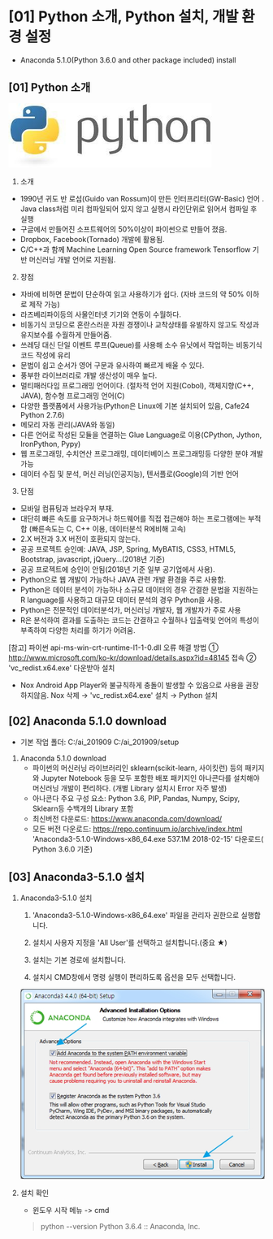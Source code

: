 # [01] Python 소개, Python 설치, 개발 환경 설정

- Anaconda 5.1.0(Python 3.6.0 and other package included) install

## [01] Python 소개

![python](./images/01.jpg)

1. 소개
- 1990년 귀도 반 로섬(Guido van Rossum)이 만든 인터프리터(GW-Basic) 언어
  . Java class처럼 미리 컴파일되어 있지 않고 실행시 라인단위로 읽어서 컴파일 후 실행
- 구글에서 만들어진 소프트웨어의 50%이상이 파이썬으로 만들어 졌음.
- Dropbox, Facebook(Tornado) 개발에 활용됨.
- C/C++과 함께 Machine Learning Open Source framework Tensorflow 기반 머신러닝 개발 언어로 지원됨.
  
2. 장점
- 자바에 비하면 문법이 단순하여 읽고 사용하기가 쉽다. (자바 코드의 약 50% 이하로 제작 가능)
- 라즈베리파이등의 사물인터넷 기기와 연동이 수월하다.
- 비동기식 코딩으로 혼란스러운 자원 경쟁이나 교착상태를 유발하지 않고도
  작성과 유지보수를 수월하게 만들어줌.
- 쓰레딩 대신 단일 이벤트 루프(Queue)를 사용해 소수 유닛에서 작업하는
  비동기식 코드 작성에 유리
- 문법이 쉽고 순서가 영어 구문과 유사하여 빠르게 배울 수 있다.
- 풍부한 라이브러리로 개발 생산성이 매우 높다.
- 멀티패러다임 프로그래밍 언어이다.
   (절차적 언어 지원(Cobol), 객체지향(C++, JAVA), 함수형 프로그래밍 언어(C)
- 다양한 플랫폼에서 사용가능(Python은 Linux에 기본 설치되어 있음, Cafe24 Python 2.7.6)
- 메모리 자동 관리(JAVA와 동일)
- 다른 언어로 작성된 모듈을 연결하는 Glue Language로 이용(CPython, Jython, IronPython, Pypy)
- 웹 프로그래밍, 수치연산 프로그래밍, 데이터베이스 프로그래밍등 다양한 분야 개발 가능
- 데이터 수집 및 분석, 머신 러닝(인공지능), 텐서플로(Google)의 기반 언어

3. 단점
- 모바일 컴퓨팅과 브라우저 부재.
- 대단히 빠른 속도를 요구하거나 하드웨어를 직접 접근해야 하는 프로그램에는 부적합
  (빠른속도는 C, C++ 이용, 데이터분석 R에비해 고속)
- 2.X 버전과 3.X 버전이 호환되지 않는다.
- 공공 프로젝트 승인예: JAVA, JSP, Spring, MyBATIS, CSS3, HTML5, Bootstrap, javascript, jQuery...(2018년 기준)
- 공공 프로젝트에 승인이 안됨(2018년 기준 일부 공기업에서 사용).
- Python으로 웹 개발이 가능하나 JAVA 관련 개발 환경을 주로 사용함.
- Python은 데이터 분석이 가능하나 소규모 데이터의 경우 간결한 문법을 지원하는 R language를
  사용하고 대규모 데이터 분석의 경우 Python을 사용.
- Python은 전문적인 데이터분석가, 머신러닝 개발자, 웹 개발자가 주로 사용
- R은 분석하여 결과를 도출하는 코드는 간결하고 수월하나 입출력및 언어의 특성이 부족하여
  다양한 처리를 하기가 어려움.
    
   
[참고] 파이썬 api-ms-win-crt-runtime-l1-1-0.dll 오류 해결 방법
① http://www.microsoft.com/ko-kr/download/details.aspx?id=48145 접속
② 'vc_redist.x64.exe' 다운받아 설치

* Nox Android App Player와 불규칙하게 충돌이 발생할 수 있음으로 사용을 권장하지않음. 
  Nox 삭제 → 'vc_redist.x64.exe' 설치 → Python 설치 
  
## [02] Anaconda 5.1.0 download

- 기본 작업 폴더:
  C:/ai_201909
  C:/ai_201909/setup

1. Anaconda 5.1.0 download
   - 파이썬의 머신러닝 라이브러리인 sklearn(scikit-learn, 사이킷런) 등의 패키지와
     Jupyter Notebook 등을 모두 포함한 배포 패키지인
     아나콘다를 설치해야 머신러닝 개발이 편리하다. (개별 Library 설치시 Error 자주 발생)
   - 아나콘다 주요 구성 요소: Python 3.6, PIP, Pandas, Numpy, Scipy, Sklearn등
     수백개의 Library 포함
   - 최신버전 다운로드: https://www.anaconda.com/download/   
   - 모든 버전 다운로드: https://repo.continuum.io/archive/index.html
     'Anaconda3-5.1.0-Windows-x86_64.exe    537.1M    2018-02-15' 다운로드( Python 3.6.0 기준)

## [03] Anaconda3-5.1.0 설치
 
1. Anaconda3-5.1.0 설치
 
   1) 'Anaconda3-5.1.0-Windows-x86_64.exe' 파일을 관리자 권한으로 실행합니다.
  
   2) 설치시 사용자 지정을 'All User'를 선택하고 설치합니다.(중요 ★)
  
   3) 설치는 기본 경로에 설치합니다.

   4) 설치시 CMD창에서 명령 실행이 편리하도록 옵션을 모두 선택합니다.

   ![아나콘다](./images/05.jpg)
 
 
2. 설치 확인
    - 윈도우 시작 메뉴 -> cmd
 
    > python --version
    Python 3.6.4 :: Anaconda, Inc.

